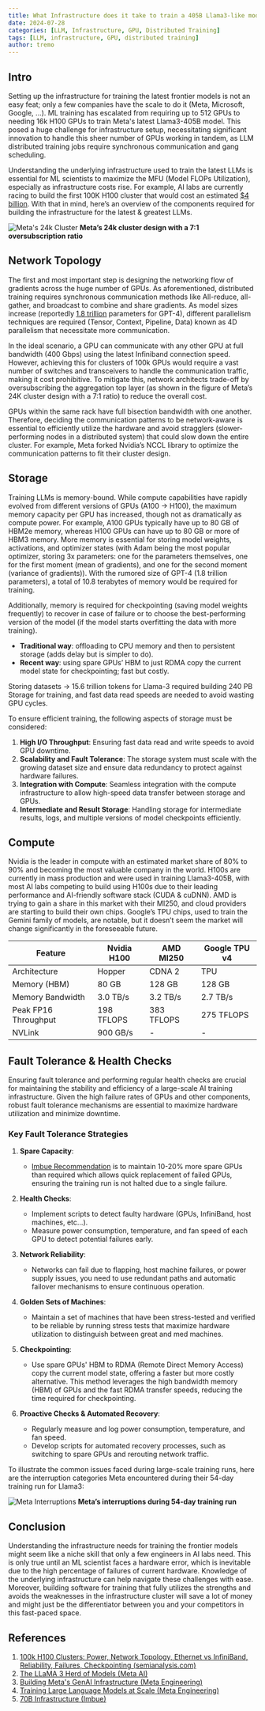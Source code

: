```yaml
---
title: What Infrastructure does it take to train a 405B Llama3-like model?
date: 2024-07-28
categories: [LLM, Infrastructure, GPU, Distributed Training]
tags: [LLM, infrastructure, GPU, distributed training]
author: tremo
---
```


## Intro

Setting up the infrastructure for training the latest frontier models is not an easy feat; only a few companies have the scale to do it (Meta, Microsoft, Google, ...). ML training has escalated from requiring up to 512 GPUs to needing 16k H100 GPUs to train Meta's latest Llama3-405B model. This posed a huge challenge for infrastructure setup, necessitating significant innovation to handle this sheer number of GPUs working in tandem, as LLM distributed training jobs require synchronous communication and gang scheduling.

Understanding the underlying infrastructure used to train the latest LLMs is essential for ML scientists to maximize the MFU (Model FLOPs Utilization), especially as infrastructure costs rise. For example, AI labs are currently racing to build the first 100K H100 cluster that would cost an estimated [$4 billion](https://www.semianalysis.com/p/100000-h100-clusters-power-network). With that in mind, here’s an overview of the components required for building the infrastructure for the latest & greatest LLMs.

![Meta's 24k Cluster](/assets/img/posts/2024-07-27-What-Infra-does-it-take-to-train-llama405b/Infra%20Networking%20cluster.jpg)
__Meta’s 24k cluster design with a 7:1 oversubscription ratio__

## Network Topology

The first and most important step is designing the networking flow of gradients across the huge number of GPUs. As aforementioned, distributed training requires synchronous communication methods like All-reduce, all-gather, and broadcast to combine and share gradients. As model sizes increase (reportedly [1.8 trillion](https://www.semianalysis.com/p/100000-h100-clusters-power-network) parameters for GPT-4), different parallelism techniques are required (Tensor, Context, Pipeline, Data) known as 4D parallelism that necessitate more communication.

In the ideal scenario, a GPU can communicate with any other GPU at full bandwidth (400 Gbps) using the latest Infiniband connection speed. However, achieving this for clusters of 100k GPUs would require a vast number of switches and transceivers to handle the communication traffic, making it cost prohibitive. To mitigate this, network architects trade-off by oversubscribing the aggregation top layer (as shown in the figure of Meta’s 24K cluster design with a 7:1 ratio) to reduce the overall cost.

GPUs within the same rack have full bisection bandwidth with one another. Therefore, deciding the communication patterns to be network-aware is essential to efficiently utilize the hardware and avoid stragglers (slower-performing nodes in a distributed system) that could slow down the entire cluster. For example, Meta forked Nvidia’s NCCL library to optimize the communication patterns to fit their cluster design.

## Storage

Training LLMs is memory-bound. While compute capabilities have rapidly evolved from different versions of GPUs (A100 → H100), the maximum memory capacity per GPU has increased, though not as dramatically as compute power. For example, A100 GPUs typically have up to 80 GB of HBM2e memory, whereas H100 GPUs can have up to 80 GB or more of HBM3 memory. More memory is essential for storing model weights, activations, and optimizer states (with Adam being the most popular optimizer, storing 3x parameters: one for the parameters themselves, one for the first moment (mean of gradients), and one for the second moment (variance of gradients)). With the rumored size of GPT-4 (1.8 trillion parameters), a total of 10.8 terabytes of memory would be required for training.

Additionally, memory is required for checkpointing (saving model weights frequently) to recover in case of failure or to choose the best-performing version of the model (if the model starts overfitting the data with more training).

- **Traditional way**: offloading to CPU memory and then to persistent storage (adds delay but is simpler to do).
- **Recent way**: using spare GPUs’ HBM to just RDMA copy the current model state for checkpointing; fast but costly.

Storing datasets → 15.6 trillion tokens for Llama-3 required building 240 PB Storage for training, and fast data read speeds are needed to avoid wasting GPU cycles.

To ensure efficient training, the following aspects of storage must be considered:

1. **High I/O Throughput**: Ensuring fast data read and write speeds to avoid GPU downtime.
2. **Scalability and Fault Tolerance**: The storage system must scale with the growing dataset size and ensure data redundancy to protect against hardware failures.
3. **Integration with Compute**: Seamless integration with the compute infrastructure to allow high-speed data transfer between storage and GPUs.
4. **Intermediate and Result Storage**: Handling storage for intermediate results, logs, and multiple versions of model checkpoints efficiently.

## Compute

Nvidia is the leader in compute with an estimated market share of 80% to 90% and becoming the most valuable company in the world. H100s are currently in mass production and were used in training Llama3-405B, with most AI labs competing to build using H100s due to their leading performance and AI-friendly software stack (CUDA & cuDNN). AMD is trying to gain a share in this market with their MI250, and cloud providers are starting to build their own chips. Google’s TPU chips, used to train the Gemini family of models, are notable, but it doesn’t seem the market will change significantly in the foreseeable future.

| Feature             | Nvidia H100 | AMD MI250  | Google TPU v4 |
|---------------------|-------------|------------|---------------|
| Architecture        | Hopper      | CDNA 2     | TPU           |
| Memory (HBM)        | 80 GB       | 128 GB     | 128 GB        |
| Memory Bandwidth    | 3.0 TB/s    | 3.2 TB/s   | 2.7 TB/s      |
| Peak FP16 Throughput| 198 TFLOPS  | 383 TFLOPS | 275 TFLOPS    |
| NVLink              | 900 GB/s    | -          | -             |


## Fault Tolerance & Health Checks

Ensuring fault tolerance and performing regular health checks are crucial for maintaining the stability and efficiency of a large-scale AI training infrastructure. Given the high failure rates of GPUs and other components, robust fault tolerance mechanisms are essential to maximize hardware utilization and minimize downtime.

### Key Fault Tolerance Strategies

1. **Spare Capacity**:
   - [Imbue Recommendation](https://imbue.com/research/70b-infrastructure/) is to maintain 10-20% more spare GPUs than required which allows quick replacement of failed GPUs, ensuring the training run is not halted due to a single failure.

2. **Health Checks**:
   - Implement scripts to detect faulty hardware (GPUs, InfiniBand, host machines, etc...).
   - Measure power consumption, temperature, and fan speed of each GPU to detect potential failures early.

3. **Network Reliability**:
   - Networks can fail due to flapping, host machine failures, or power supply issues, you need to use redundant paths and automatic failover mechanisms to ensure continuous operation.

4. **Golden Sets of Machines**:
   - Maintain a set of machines that have been stress-tested and verified to be reliable by running stress tests that maximize hardware utilization to distinguish between great and med machines.

5. **Checkpointing**:
   - Use spare GPUs' HBM to RDMA (Remote Direct Memory Access) copy the current model state, offering a faster but more costly alternative. This method leverages the high bandwidth memory (HBM) of GPUs and the fast RDMA transfer speeds, reducing the time required for checkpointing.

6. **Proactive Checks & Automated Recovery**:
   - Regularly measure and log power consumption, temperature, and fan speed.
   - Develop scripts for automated recovery processes, such as switching to spare GPUs and rerouting network traffic.


To illustrate the common issues faced during large-scale training runs, here are the interruption categories Meta encountered during their 54-day training run for Llama3:

![Meta Interruptions](/assets/img/posts/2024-07-27-What-Infra-does-it-take-to-train-llama405b/Meta%20interruptions.png)
__Meta’s interruptions during 54-day training run__

## Conclusion

Understanding the infrastructure needs for training the frontier models might seem like a niche skill that only a few engineers in AI labs need. This is only true until an ML scientist faces a hardware error, which is inevitable due to the high percentage of failures of current hardware. Knowledge of the underlying infrastructure can help navigate these challenges with ease. Moreover, building software for training that fully utilizes the strengths and avoids the weaknesses in the infrastructure cluster will save a lot of money and might just be the differentiator between you and your competitors in this fast-paced space.

## References

1. [100k H100 Clusters: Power, Network Topology, Ethernet vs InfiniBand, Reliability, Failures, Checkpointing (semianalysis.com)](https://www.semianalysis.com/p/100000-h100-clusters-power-network)
2. [The LLaMA 3 Herd of Models (Meta AI)](https://ai.meta.com/research/publications/the-llama-3-herd-of-models/)
3. [Building Meta's GenAI Infrastructure (Meta Engineering)](https://engineering.fb.com/2024/03/12/data-center-engineering/building-metas-genai-infrastructure/)
4. [Training Large Language Models at Scale (Meta Engineering)](https://engineering.fb.com/2024/06/12/data-infrastructure/training-large-language-models-at-scale-meta/)
5. [70B Infrastructure (Imbue)](https://imbue.com/research/70b-infrastructure/)
